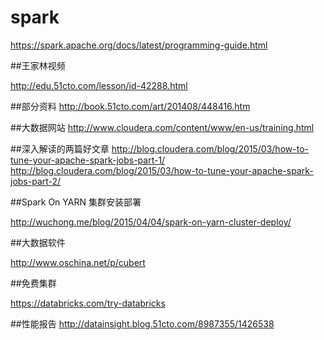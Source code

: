 # spark
https://spark.apache.org/docs/latest/programming-guide.html

##王家林视频

http://edu.51cto.com/lesson/id-42288.html

##部分资料
http://book.51cto.com/art/201408/448416.htm

##大数据网站
http://www.cloudera.com/content/www/en-us/training.html

##深入解读的两篇好文章
http://blog.cloudera.com/blog/2015/03/how-to-tune-your-apache-spark-jobs-part-1/
http://blog.cloudera.com/blog/2015/03/how-to-tune-your-apache-spark-jobs-part-2/

##Spark On YARN 集群安装部署

http://wuchong.me/blog/2015/04/04/spark-on-yarn-cluster-deploy/

##大数据软件

http://www.oschina.net/p/cubert

##免费集群

https://databricks.com/try-databricks

##性能报告
http://datainsight.blog.51cto.com/8987355/1426538
